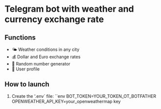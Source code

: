 # Telegram bot with weather and currency exchange rate

## Functions
- 🌤️ Weather conditions in any city
- 💰 Dollar and Euro exchange rates
- 🎲 Random number generator
- 👤 User profile

## How to launch
1. Create the '.env` file:
``env
   BOT_TOKEN=YOUR_TOKEN_OT_BOTFATHER
   OPENWEATHER_API_KEY=your_openweathermap key